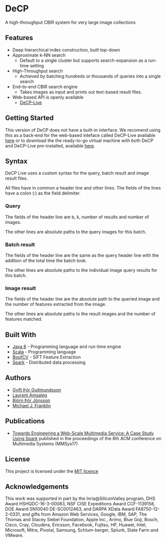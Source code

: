 # DeCP

A high-throughput CBIR system for very large image collections

## Features
* Deep hierarchical index construction, built top-down
* Approximate k-NN search 
  * Default to a single cluster but supports search-expansion as a run-time setting
* High-Throughput search 
  * Achieved by batching hundreds or thousands of queries into a single search
* End-to-end CBIR search engine 
	* Takes images as input and prints out text-based result files. 
* Web-based API is openly available
	* [DeCP-Live](http://github.com/elgerpus/DeCP-Live/)

## Getting Started

This version of DeCP does not have a built-in interface. We recomend using this as a back-end for the web-based inteface called DeCP-Live available [here](https://github.com/elgerpus/DeCP-Live/) or to download the the ready-to-go virtual machine with both DeCP and DeCP-Live pre-installed, available [here](https://link.to.vm).

## Syntax

DeCP Live uses a custom syntax for the query, batch result and image result files.

All files have in common a header line and other lines. The fields of the lines have a colon (:) as the field delimiter. 

### Query

The fields of the header line are b, k, number of results and number of images.

The other lines are absolute paths to the query images for this batch.

### Batch result

The fields of the header line are the same as the query header line with the addition of the total time the batch took.

The other lines are absolute paths to the individual image query results for this batch.

### Image result

The fields of the header line are the absolute path to the queried image and the number of features extracted from the image.

The other lines are absolute paths to the result images and the number of features matched.

## Built With

* [Java 8](http://www.oracle.com/technetwork/java/javase/overview/index.html) - Programming language and run-time engine
* [Scala](https://www.scala-lang.org/) - Programming language 
* [BoofCV](https://boofcv.org/) - SIFT Feature Extraction
* [Spark](https://spark.apache.org/) - Distributed data processing
   

## Authors

* [Gylfi Þór Guðmundsson](http://www.ru.is/starfsfolk/gylfig/)
* [Laurent Amsaleg](http://people.rennes.inria.fr/Laurent.Amsaleg/)
* [Björn Þór Jónsson](https://www.ru.is/faculty/bjorn/)
* [Michael J. Franklin](https://cs.uchicago.edu/directory/michael-franklin/)

## Publications

* [Towards Engineering a Web-Scale Multimedia Service: A Case Study Using Spark](https://hal.inria.fr/hal-01416089/document) published in the proceedings of the 8th ACM conference on Multimedia Systems (MMSys17)

## License

This project is licensed under the [MIT licence](LICENSE.md)

## Acknowledgements

This work was supported in part by the Inria@SiliconValley program, DHS Award HSHQDC-16-3-00083, NSF CISE Expeditions Award CCF-1139158, DOE Award SN10040 DE-SC0012463, and DARPA XData Award FA8750-12-2-0331, and gifts from Amazon Web Services, Google, IBM, SAP, The Thomas and Stacey Siebel Foundation, Apple Inc., Arimo, Blue Goji, Bosch, Cisco, Cray, Cloudera, Ericsson, Facebook, Fujitsu, HP, Huawei, Intel, Microsoft, Mitre, Pivotal, Samsung, Schlum\-berger, Splunk, State Farm and VMware.
